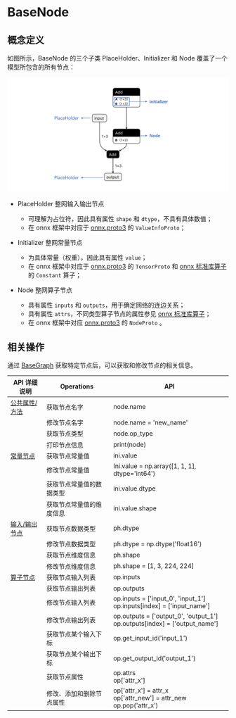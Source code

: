 # BaseNode

## 概念定义

如图所示，BaseNode 的三个子类 PlaceHolder、Initializer 和 Node 覆盖了一个模型所包含的所有节点：

![basenode](../img/basenode.png)

- PlaceHolder 整网输入输出节点
  - 可理解为占位符，因此具有属性 `shape` 和 `dtype`，不具有具体数值；
  - 在 onnx 框架中对应于 [onnx.proto3](https://gitee.com/link?target=https%3A%2F%2Fgithub.com%2Fonnx%2Fonnx%2Fblob%2Fmaster%2Fonnx%2Fonnx.proto3) 的 `ValueInfoProto`；

- Initializer 整网常量节点
  - 为具体常量（权重），因此具有属性 `value`；
  - 在 onnx 框架中对应于 [onnx.proto3](https://gitee.com/link?target=https%3A%2F%2Fgithub.com%2Fonnx%2Fonnx%2Fblob%2Fmaster%2Fonnx%2Fonnx.proto3) 的 `TensorProto` 和 [onnx 标准库算子](https://gitee.com/link?target=https%3A%2F%2Fgithub.com%2Fonnx%2Fonnx%2Fblob%2Fmaster%2Fdocs%2FOperators.md) 的 `Constant` 算子；
  
- Node 整网算子节点
  - 具有属性 `inputs` 和 `outputs`，用于确定网络的连边关系；
  - 具有属性 `attrs`，不同类型算子节点的属性参见 [onnx 标准库算子](https://gitee.com/link?target=https%3A%2F%2Fgithub.com%2Fonnx%2Fonnx%2Fblob%2Fmaster%2Fdocs%2FOperators.md)；
  - 在 onnx 框架中对应 [onnx.proto3](https://gitee.com/link?target=https%3A%2F%2Fgithub.com%2Fonnx%2Fonnx%2Fblob%2Fmaster%2Fonnx%2Fonnx.proto3) 的 `NodeProto` 。

## 相关操作

通过 [BaseGraph](./graph_refactor_BaseGraph.md) 获取特定节点后，可以获取和修改节点的相关信息。

| API 详细说明                                          | Operations               | API                                                          |
| ----------------------------------------------------- | ------------------------ | ------------------------------------------------------------ |
| [公共属性/方法](./graph_refactor_API.md#公共属性方法) | 获取节点名字             | node.name                                                    |
|                                                       | 修改节点名字             | node.name = 'new_name'                                       |
|                                                       | 获取节点类型             | node.op_type                                                 |
|                                                       | 打印节点信息             | print(node)                                                  |
| [常量节点](./graph_refactor_API.md#常量节点)          | 获取节点常量值           | ini.value                                                    |
|                                                       | 修改节点常量值           | Ini.value = np.array([1, 1, 1], dtype='int64')               |
|                                                       | 获取节点常量值的数据类型 | ini.value.dtype                                              |
|                                                       | 获取节点常量值的维度信息 | ini.value.shape                                              |
| [输入/输出节点](./graph_refactor_API.md#输入输出节点) | 获取节点数据类型         | ph.dtype                                                     |
|                                                       | 修改节点数据类型         | ph.dtype = np.dtype('float16')                               |
|                                                       | 获取节点维度信息         | ph.shape                                                     |
|                                                       | 修改节点维度信息         | ph.shape = [1, 3, 224, 224]                                  |
| [算子节点](./graph_refactor_API.md#算子节点)          | 获取节点输入列表         | op.inputs                                                    |
|                                                       | 获取节点输出列表         | op.outputs                                                   |
|                                                       | 修改节点输入列表         | op.inputs = ['input_0', 'input_1']<br />op.inputs[index] = ['input_name'] |
|                                                       | 修改节点输出列表         | op.outputs = ['output_0', 'output_1']<br />op.outputs[index] = ['output_name'] |
|                                                       | 获取节点某个输入下标     | op.get_input_id('input_1')                                   |
|                                                       | 获取节点某个输出下标     | op.get_output_id('output_1')                                 |
|                                                       | 获取节点属性             | op.attrs<br />op['attr_x']                                   |
|                                                       | 修改、添加和删除节点属性 | op['attr_x'] = attr_x<br />op['attr_new'] = attr_new<br />op.pop('attr_x') |
